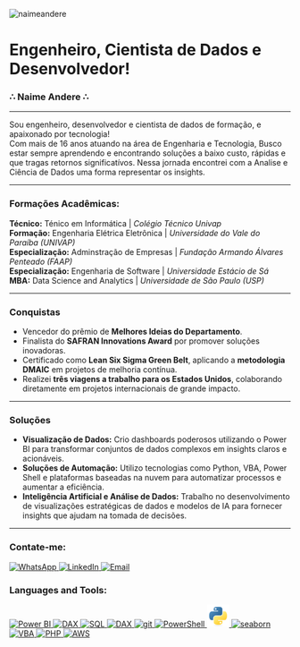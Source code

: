 <p align="left"> <img src="https://komarev.com/ghpvc/?username=naimeandere&label=Profile%20views&color=0e75b6&style=flat" alt="naimeandere" /> </p>

# Engenheiro, Cientista de Dados e Desenvolvedor! 
<h3> ∴ Naime Andere ∴ </h3>   

***
Sou engenheiro, desenvolvedor e cientista de dados de formação, e apaixonado por tecnologia! <br>
Com mais de 16 anos atuando na área de Engenharia e Tecnologia, Busco estar sempre aprendendo e encontrando soluções a baixo custo, rápidas e que tragas retornos significatívos. Nessa jornada encontrei com a Analise e Ciência de Dados uma forma representar os insights. <br>

***
### Formações Acadêmicas: <br>
__Técnico:__ Ténico em Informática | *Colégio Técnico Univap* </br>
__Formação:__ Engenharia Elétrica Eletrônica | *Universidade do Vale do Paraíba (UNIVAP)* </br>
__Especialização:__ Adminstração de Empresas | *Fundação Armando Álvares Penteado (FAAP)* </br>
__Especialização:__ Engenharia de Software | *Universidade Estácio de Sá* </br>
__MBA:__ Data Science and Analytics | *Universidade de São Paulo (USP)* </br>

***
### Conquistas

- Vencedor do prêmio de **Melhores Ideias do Departamento**.
- Finalista do **SAFRAN Innovations Award** por promover soluções inovadoras.
- Certificado como **Lean Six Sigma Green Belt**, aplicando a **metodologia DMAIC** em projetos de melhoria contínua.
- Realizei **três viagens a trabalho para os Estados Unidos**, colaborando diretamente em projetos internacionais de grande impacto.

***
### Soluções
- **Visualização de Dados:** Crio dashboards poderosos utilizando o Power BI para transformar conjuntos de dados complexos em insights claros e acionáveis.
- **Soluções de Automação:** Utilizo tecnologias como Python, VBA, Power Shell e plataformas baseadas na nuvem para automatizar processos e aumentar a eficiência.
- **Inteligência Artificial e Análise de Dados:** Trabalho no desenvolvimento de visualizações estratégicas de dados e modelos de IA para fornecer insights que ajudam na tomada de decisões. 

***
<h3 align="left">Contate-me:</h3>
<p align="left">
<a href="https://wa.me/5512988019622" target="_blank">
  <img src="https://img.shields.io/badge/WhatsApp-25D366?style=for-the-badge&logo=whatsapp&logoColor=white" alt="WhatsApp">
</a>
<a href="https://www.linkedin.com/in/naimeandere" target="_blank">
  <img src="https://img.shields.io/badge/LinkedIn-0077B5?style=for-the-badge&logo=linkedin&logoColor=white" alt="LinkedIn">
</a>
<a href="mailto:naime.andere@gmail.com" target="_blank">
  <img src="https://img.shields.io/badge/Email-D14836?style=for-the-badge&logo=gmail&logoColor=white" alt="Email">
</a>
</p>





<h3 align="left">Languages and Tools:</h3>
<p align="left"> 
  <a href="https://app.powerbi.com/" target="_blank" rel="noreferrer"> <img src="https://uxwing.com/wp-content/themes/uxwing/download/brands-and-social-media/power-bi-icon.png" alt="Power BI" width="40" height="40"/> </a> 
  <a href="https://learn.microsoft.com/pt-br/dax/" target="_blank" rel="noreferrer"> <img src="https://media.licdn.com/dms/image/D5612AQFsYjicCZwBWg/article-cover_image-shrink_600_2000/0/1662127720656?e=2147483647&v=beta&t=xTTdPqkMQdwR7CMuNhO-Otfe1tRSVLaDReQ3gdZj2LM" alt="DAX" width="40" height="40"/> </a> 
  <a href="https://support.microsoft.com/pt-br/topic/acessar-sql-conceitos-b%C3%A1sicos-vocabul%C3%A1rio-e-sintaxe-444d0303-cde1-424e-9a74-e8dc3e460671" target="_blank" rel="noreferrer"> <img src="https://encrypted-tbn0.gstatic.com/images?q=tbn:ANd9GcSnzPq-1GBQiKEBQT5hpPxj8c8gi8-oKI0bng&s" alt="SQL" width="40" height="40"/> </a> 
  <a href="https://learn.microsoft.com/en-us/power-query/" target="_blank" rel="noreferrer"> <img src="https://www.ted.com.my/wp-content/uploads/2018/06/Icon-power-query-2048x2048.png" alt="DAX" width="40" height="40"/> </a> 
  <a href="https://git-scm.com/" target="_blank" rel="noreferrer"> <img src="https://www.vectorlogo.zone/logos/git-scm/git-scm-icon.svg" alt="git" width="40" height="40"/> </a> 
  <a href="https://learn.microsoft.com/pt-br/powershell/" target="_blank" rel="noreferrer"> <img src="https://encrypted-tbn0.gstatic.com/images?q=tbn:ANd9GcR8Ffog4dO8G5cLNPGYwscUZr-HhCAtVqfQKg&s" alt="PowerShell" width="40" height="40"/> </a> 
  <a href="https://www.python.org" target="_blank" rel="noreferrer"> <img src="https://raw.githubusercontent.com/devicons/devicon/master/icons/python/python-original.svg" alt="python" width="40" height="40"/> </a> 
  <a href="https://seaborn.pydata.org/" target="_blank" rel="noreferrer"> <img src="https://seaborn.pydata.org/_images/logo-mark-lightbg.svg" alt="seaborn" width="40" height="40"/> </a>
  <a href="https://learn.microsoft.com/pt-br/office/vba/api/overview/" target="_blank" rel="noreferrer"> <img src="https://www.remoterocketship.com/_next/image?url=%2Fimages%2Fblog%2FVBA-icon-for-blog.jpg&w=640&q=75" alt="VBA" width="40" height="40"/> </a> 
  <a href="https://www.php.net/" target="_blank" rel="noreferrer"> <img src="https://upload.wikimedia.org/wikipedia/commons/thumb/2/27/PHP-logo.svg/800px-PHP-logo.svg.png" alt="PHP" width="40" height="40"/> </a> 
  <a href="https://aws.com/" target="_blank" rel="noreferrer"> <img src="https://encrypted-tbn0.gstatic.com/images?q=tbn:ANd9GcQSObhWW7gEGNs1r3kbEXIeWuIDC74C6p5RVQ&s" alt="AWS" width="40" height="40"/> </a> 
  
</p>
